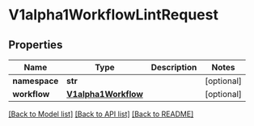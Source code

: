 # V1alpha1WorkflowLintRequest

## Properties
Name | Type | Description | Notes
------------ | ------------- | ------------- | -------------
**namespace** | **str** |  | [optional] 
**workflow** | [**V1alpha1Workflow**](V1alpha1Workflow.md) |  | [optional] 

[[Back to Model list]](../README.md#documentation-for-models) [[Back to API list]](../README.md#documentation-for-api-endpoints) [[Back to README]](../README.md)


